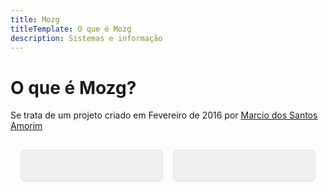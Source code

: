 ```yaml
---
title: Mozg
titleTemplate: O que é Mozg
description: Sistemas e informação
---
```


# O que é Mozg?

Se trata de um projeto criado em Fevereiro de 2016 por <a href="https://mozg.com.br/jekyll/curriculum.pdf">Marcio dos Santos Amorim</a>

<style>
  .container-grid {
    /* background-color:red; */
    display: grid; /* Define o container como um grid */
    grid-template-columns: repeat(
      auto-fit,
      minmax(150px, 1fr)
    ); /* Configura colunas responsivas */
    gap: 16px; /* Espaçamento entre os elementos */
    padding: 16px; /* Espaçamento interno do container */
  }  

  .item-grid {
    background-color: #f0f0f0; /* Cor de fundo dos itens */
    border: 1px solid #ddd; /* Borda opcional */
    padding: 16px; /* Espaçamento interno dos itens */
    border-radius: 8px; /* Bordas arredondadas */
    display: flex; /* Define Flexbox no item */
    align-items: center; /* Centraliza verticalmente */
    justify-content: center; /* Centraliza horizontalmente */
    text-align: center; /* Alinhamento do texto */
  }

  .item-grid iframe {
    max-width: 100%; /* Limita a largura do iframe para não ultrapassar o contêiner */
    /* height: auto; Ajusta a altura proporcionalmente */
    /* display: block; Remove qualquer espaçamento extra ao redor do iframe */
  }
</style>

<script setup>
import { VPTeamMembers } from 'vitepress/theme'

const members = [
  {
    avatar: 'https://www.github.com/mozgbrasil.png',
    name: 'Marcio',
    title: '@mozgbrasil',
    links: [
      { icon: 'github', link: 'https://github.com/mozgbrasil' },
      { icon: 'twitter', link: 'https://twitter.com/mozgbrasil' },
       { icon: 'linkedin', link: 'https://br.linkedin.com/in/mozgbrasil?trk=profile-badge' },
    ]
  },
 
]
</script>

<div class="container-grid">
  <div class="item-grid">
    <VPTeamMembers size="small" :members="members" />
  </div>
  <div class="item-grid">
    <div
      class="badge-base LI-profile-badge"
      data-locale="pt_BR"
      data-size="medium"
      data-theme="light"
      data-type="VERTICAL"
      data-vanity="mozgbrasil"
      data-version="v1"
    >
     &nbsp;
    </div>
  </div>
</div>
